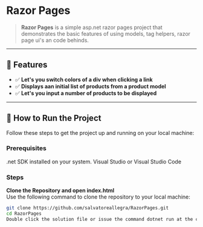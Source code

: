# Razor Pages


> **Razor Pages** is a simple asp.net razor pages project that demonstrates the basic features of
> using models, tag helpers, razor page ui's an code behinds.

---

## 🌟 Features

- ✅ **Let's you switch colors of a div when clicking a link**
- ✅ **Displays aan initial list of products from a product model**
- ✅ **Let's you input a number of products to be displayed**

---

## 🚀 How to Run the Project

Follow these steps to get the project up and running on your local machine:

### Prerequisites
.net SDK installed on your system.
Visual Studio or Visual Studio Code

### Steps

   **Clone the Repository and open index.html**  
   Use the following command to clone the repository to your local machine:
   ```bash
   git clone https://github.com/salvatoreallegra/RazorPages.git
   cd RazorPages
   Double click the solution file or issue the command dotnet run at the command line.




